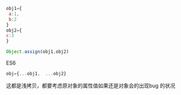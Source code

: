 ```js
obj1={
 a:1,
 b:2
}
obj2={
c:3
}

```


```js
Object.assign(obj1,obj2)
```

ES6 

```js
obj={...obj1,  ...obj2}
```

这都是浅拷贝，都要考虑原对象的属性值如果还是对象会的出现bug 的状况

